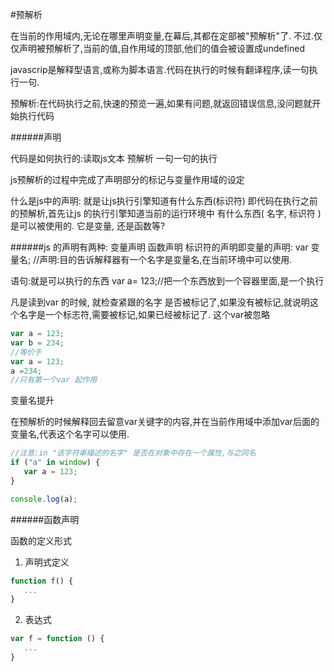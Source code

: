 #预解析

在当前的作用域内,无论在哪里声明变量,在幕后,其都在定部被"预解析"了. 不过.仅仅声明被预解析了,当前的值,自作用域的顶部,他们的值会被设置成undefined

javascrip是解释型语言,或称为脚本语言.代码在执行的时候有翻译程序,读一句执行一句.

预解析:在代码执行之前,快速的预览一遍,如果有问题,就返回错误信息,没问题就开始执行代码

######声明

代码是如何执行的:读取js文本 预解析 一句一句的执行

js预解析的过程中完成了声明部分的标记与变量作用域的设定

什么是js中的声明: 就是让js执行引擎知道有什么东西(标识符)
即代码在执行之前的预解析,首先让js 的执行引擎知道当前的运行环境中
有什么东西( 名字, 标识符 )是可以被使用的. 它是变量, 还是函数等? 

######js 的声明有两种: 变量声明 函数声明
标识符的声明即变量的声明: var 变量名; //声明:目的告诉解释器有一个名字是变量名,在当前环境中可以使用.

语句:就是可以执行的东西 var a= 123;//把一个东西放到一个容器里面,是一个执行

凡是读到var 的时候, 就检查紧跟的名字 是否被标记了,如果没有被标记,就说明这个名字是一个标志符,需要被标记,如果已经被标记了. 这个var被忽略

```javascript
var a = 123;
var b = 234;
//等价于
var a = 123;
a =234;
//只有第一个var 起作用
```
变量名提升

在预解析的时候解释回去留意var关键字的内容,并在当前作用域中添加var后面的变量名,代表这个名字可以使用.

```javascript
//注意:in "该字符串描述的名字" 是否在对象中存在一个属性,与之同名
if ("a" in window) {
   var a = 123;
}

console.log(a);
```

######函数声明

函数的定义形式

1. 声明式定义
```javascript
function f() {
   ...
}
```
2. 表达式
```javascript
var f = function () {
   ...
}
```

